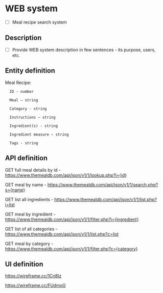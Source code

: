 # WEB system
- [ ] Meal recipe search system

## Description
- [ ] Provide WEB system description in few sentences - its purpose, users, etc.

## Entity definition
Meal Recipe:
   
      ID - number  

      Meal – string

      Category - string

      Instructions – string

      Ingredient(s) - string

      Ingredient measure – string

      Tags - string


## API definition
GET full meal details by id - https://www.themealdb.com/api/json/v1/1/lookup.php?i={id}

GET meal by name - https://www.themealdb.com/api/json/v1/1/search.php?s={name}

GET list all ingredients - https://www.themealdb.com/api/json/v1/1/list.php?i=list

GET meal by ingredient - https://www.themealdb.com/api/json/v1/1/filter.php?i={ingredient}

GET list of all categories - https://www.themealdb.com/api/json/v1/1/list.php?c=list

GET meal by category - https://www.themealdb.com/api/json/v1/1/filter.php?c={category}


## UI definition
https://wireframe.cc/1Cn8Iz

https://wireframe.cc/FUdmoG
